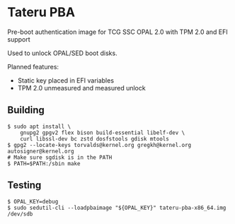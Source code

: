 # Tateru PBA
Pre-boot authentication image for TCG SSC OPAL 2.0 with TPM 2.0 and EFI support

Used to unlock OPAL/SED boot disks.

Planned features:

 * Static key placed in EFI variables
 * TPM 2.0 unmeasured and measured unlock

## Building

```
$ sudo apt install \
    gnupg2 gpgv2 flex bison build-essential libelf-dev \
    curl libssl-dev bc zstd dosfstools gdisk mtools
$ gpg2 --locate-keys torvalds@kernel.org gregkh@kernel.org autosigner@kernel.org
# Make sure sgdisk is in the PATH
$ PATH=$PATH:/sbin make
```

## Testing

```
$ OPAL_KEY=debug
$ sudo sedutil-cli --loadpbaimage "${OPAL_KEY}" tateru-pba-x86_64.img /dev/sdb
```
